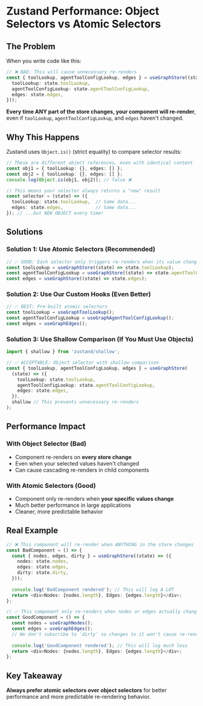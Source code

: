 # Zustand Performance: Object Selectors vs Atomic Selectors

## The Problem

When you write code like this:

```typescript
// ❌ BAD: This will cause unnecessary re-renders
const { toolLookup, agentToolConfigLookup, edges } = useGraphStore((state) => ({
  toolLookup: state.toolLookup,
  agentToolConfigLookup: state.agentToolConfigLookup,
  edges: state.edges,
}));
```

**Every time ANY part of the store changes, your component will re-render**, even if `toolLookup`, `agentToolConfigLookup`, and `edges` haven't changed.

## Why This Happens

Zustand uses `Object.is()` (strict equality) to compare selector results:

```typescript
// These are different object references, even with identical content
const obj1 = { toolLookup: {}, edges: [] };
const obj2 = { toolLookup: {}, edges: [] };
console.log(Object.is(obj1, obj2)); // false ❌

// This means your selector always returns a "new" result
const selector = (state) => ({
  toolLookup: state.toolLookup,  // Same data...
  edges: state.edges,            // Same data...
}); // ...but NEW OBJECT every time!
```

## Solutions

### Solution 1: Use Atomic Selectors (Recommended)

```typescript
// ✅ GOOD: Each selector only triggers re-renders when its value changes
const toolLookup = useGraphStore((state) => state.toolLookup);
const agentToolConfigLookup = useGraphStore((state) => state.agentToolConfigLookup);
const edges = useGraphStore((state) => state.edges);
```

### Solution 2: Use Our Custom Hooks (Even Better)

```typescript
// ✅ BEST: Pre-built atomic selectors
const toolLookup = useGraphToolLookup();
const agentToolConfigLookup = useGraphAgentToolConfigLookup();
const edges = useGraphEdges();
```

### Solution 3: Use Shallow Comparison (If You Must Use Objects)

```typescript
import { shallow } from 'zustand/shallow';

// ✅ ACCEPTABLE: Object selector with shallow comparison
const { toolLookup, agentToolConfigLookup, edges } = useGraphStore(
  (state) => ({
    toolLookup: state.toolLookup,
    agentToolConfigLookup: state.agentToolConfigLookup,
    edges: state.edges,
  }),
  shallow // This prevents unnecessary re-renders
);
```

## Performance Impact

### With Object Selector (Bad)
- Component re-renders on **every store change**
- Even when your selected values haven't changed
- Can cause cascading re-renders in child components

### With Atomic Selectors (Good)
- Component only re-renders when **your specific values change**
- Much better performance in large applications
- Cleaner, more predictable behavior

## Real Example

```typescript
// ❌ This component will re-render when ANYTHING in the store changes
const BadComponent = () => {
  const { nodes, edges, dirty } = useGraphStore((state) => ({
    nodes: state.nodes,
    edges: state.edges,
    dirty: state.dirty,
  }));
  
  console.log('BadComponent rendered'); // This will log A LOT
  return <div>Nodes: {nodes.length}, Edges: {edges.length}</div>;
};

// ✅ This component only re-renders when nodes or edges actually change
const GoodComponent = () => {
  const nodes = useGraphNodes();
  const edges = useGraphEdges();
  // We don't subscribe to 'dirty' so changes to it won't cause re-renders
  
  console.log('GoodComponent rendered'); // This will log much less
  return <div>Nodes: {nodes.length}, Edges: {edges.length}</div>;
};
```

## Key Takeaway

**Always prefer atomic selectors over object selectors** for better performance and more predictable re-rendering behavior.

